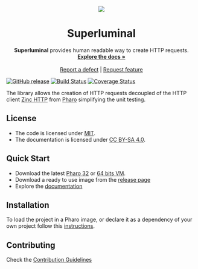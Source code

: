<p align="center"><img src="assets/logos/128x128.png">
 <h1 align="center">Superluminal</h1>
  <p align="center">
    <b>Superluminal</b> provides human readable way to create HTTP requests.
    <br>
    <a href="docs/"><strong>Explore the docs »</strong></a>
    <br>
    <br>
    <a href="https://github.com/ba-st/Superluminal/issues/new?labels=Type%3A+Defect">Report a defect</a>
    |
    <a href="https://github.com/ba-st/Superluminal/issues/new?labels=Type%3A+Feature">Request feature</a>
  </p>
</p>

[![GitHub release](https://img.shields.io/github/release/ba-st/Superluminal.svg)](https://github.com/ba-st/Superluminal/releases/latest)
[![Build Status](https://travis-ci.com/ba-st/Superluminal.svg?branch=release-candidate)](https://travis-ci.com/ba-st/Superluminal)
[![Coverage Status](https://coveralls.io/repos/github/ba-st/Superluminal/badge.svg?branch=release-candidate)](https://coveralls.io/github/ba-st/Superluminal?branch=release-candidate)

The library allows the creation of HTTP requests decoupled of the HTTP client [Zinc HTTP](http://zn.stfx.eu/zn/index.html) from [Pharo](http://pharo.org/) simplifying the unit testing.

## License
- The code is licensed under [MIT](LICENSE).
- The documentation is licensed under [CC BY-SA 4.0](http://creativecommons.org/licenses/by-sa/4.0/).

## Quick Start

- Download the latest [Pharo 32](https://get.pharo.org/) or [64 bits VM](https://get.pharo.org/64/).
- Download a ready to use image from the [release page](https://github.com/ba-st/Superluminal/releases/latest)
- Explore the [documentation](docs/)

## Installation

To load the project in a Pharo image, or declare it as a dependency of your own project follow this [instructions](docs/Installation.md).

## Contributing

Check the [Contribution Guidelines](CONTRIBUTING.md)
